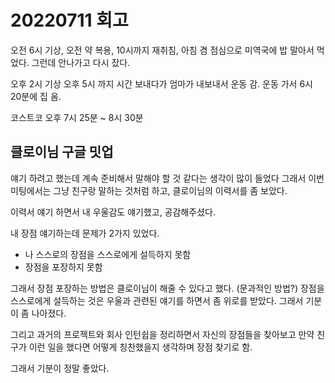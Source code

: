 # 20220711 회고

오전 6시 기상, 오전 약 복용, 10시까지 재취침, 아침 겸 점심으로 미역국에 밥 말아서 먹었다.
그런데 안나가고 다시 잤다.

오후 2시 기상
오후 5시 까지 시간 보내다가 엄마가 내보내서 운동 감.
운동 가서 6시 20분에 집 옴.

코스트코 오후 7시 25분 ~ 8시 30분

## 클로이님 구글 밋업

얘기 하려고 했는데 계속 준비해서 말해야 할 것 같다는 생각이 많이 들었다
그래서 이번 미팅에서는 그냥 친구랑 말하는 것처럼 하고, 클로이님의 이력서를 좀 보았다.

이력서 얘기 하면서 내 우울감도 얘기했고, 공감해주셨다.

내 장점 얘기하는데 문제가 2가지 있었다.

* 나 스스로의 장점을 스스로에게 설득하지 못함
* 장점을 포장하지 못함

그래서 장점 포장하는 방법은 클로이님이 해줄 수 있다고 했다. (문과적인 방법?)
장점을 스스로에게 설득하는 것은 우울과 관련된 얘기를 하면서 좀 위로를 받았다.
그래서 기분이 좀 나아졌다.

그리고 과거의 프로젝트와 회사 인턴쉽을 정리하면서 자신의 장점들을 찾아보고 만약 친구가 이런 일을 했다면 어떻게 칭찬했을지 생각하며 장점 찾기로 함.

그래서 기분이 정말 좋았다.
